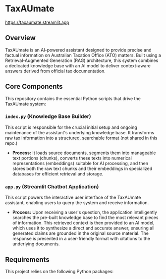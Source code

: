 # TaxAUmate

https://taxaumate.streamlit.app

## Overview

TaxAUmate is an AI-powered assistant designed to provide precise and factual information on Australian Taxation Office (ATO) matters. Built using a Retrieval-Augmented Generation (RAG) architecture, this system combines a dedicated knowledge base with an AI model to deliver context-aware answers derived from official tax documentation.

## Core Components

This repository contains the essential Python scripts that drive the TaxAUmate system:

### `index.py` (Knowledge Base Builder)

This script is responsible for the crucial initial setup and ongoing maintenance of the assistant's underlying knowledge base. It transforms raw tax information into a structured, searchable format (not shared in this repo.)

* **Process:** It loads source documents, segments them into manageable text portions (chunks), converts these texts into numerical representations (embeddings) suitable for AI processing, and then stores both the raw text chunks and their embeddings in specialized databases for efficient retrieval and storage.

### `app.py` (Streamlit Chatbot Application)

This script powers the interactive user interface of the TaxAUmate assistant, enabling users to query the system and receive information.

* **Process:** Upon receiving a user's question, the application intelligently searches the pre-built knowledge base to find the most relevant pieces of information. This retrieved context is then provided to an AI model, which uses it to synthesize a direct and accurate answer, ensuring all generated claims are grounded in the original source material. The response is presented in a user-friendly format with citations to the underlying documents.

## Requirements

This project relies on the following Python packages:
